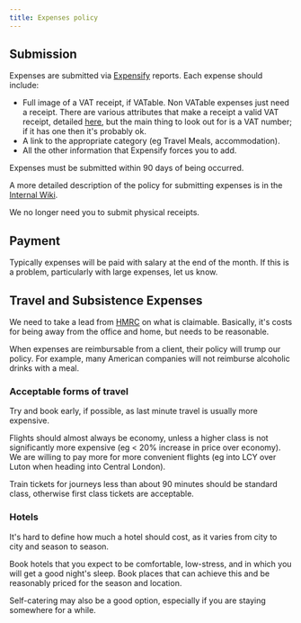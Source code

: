 ```yaml
---
title: Expenses policy
---
```


## Submission

Expenses are submitted via [Expensify](httsp://expensify.com) reports. Each expense should include:

* Full image of a VAT receipt, if VATable. Non VATable expenses just need a receipt. There are various attributes that make a receipt a valid VAT receipt, detailed [here](https://www.gov.uk/vat-record-keeping/vat-invoices), but the main thing to look out for is a VAT number; if it has one then it's probably ok.
* A link to the appropriate category (eg Travel Meals, accommodation).
* All the other information that Expensify forces you to add.

Expenses must be submitted within 90 days of being occurred.

A more detailed description of the policy for submitting expenses is in the [Internal Wiki](https://github.com/CultivateHQ/internal-documentation/wiki/Expense-Submission-Policy).

We no longer need you to submit physical receipts.

## Payment

Typically expenses will be paid with salary at the end of the month. If this is a problem, particularly with large expenses, let us know.

## Travel and Subsistence Expenses

We need to take a lead from [HMRC](https://www.gov.uk/government/uploads/system/uploads/attachment_data/file/321897/490.pdf) on what is claimable. Basically, it's costs for being away from the office and home, but needs to be reasonable.

When expenses are reimbursable from a client, their policy will trump our policy. For example, many American companies will not reimburse alcoholic drinks with a meal.

### Acceptable forms of travel

Try and book early, if possible, as last minute travel is usually more expensive.

Flights should almost always be economy, unless a higher class is not significantly more expensive (eg < 20% increase in price over economy). We are willing to pay more for more convenient flights (eg into LCY over Luton when heading into Central London).

Train tickets for journeys less than about 90 minutes should be standard class, otherwise first class tickets are acceptable.

### Hotels

It's hard to define how much a hotel should cost, as it varies from city to city and season to season.

Book hotels that you expect to be comfortable, low-stress, and in which you will get a good night's sleep. Book places that can achieve this and be reasonably priced for the season and location.

Self-catering may also be a good option, especially if you are staying somewhere for a while.

